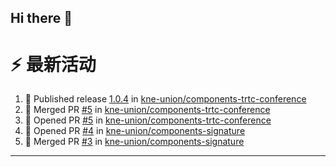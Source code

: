 ## Hi there 👋

<!--

**Here are some ideas to get you started:**

🙋‍♀️ A short introduction - what is your organization all about?
🌈 Contribution guidelines - how can the community get involved?
👩‍💻 Useful resources - where can the community find your docs? Is there anything else the community should know?
🍿 Fun facts - what does your team eat for breakfast?
🧙 Remember, you can do mighty things with the power of [Markdown](https://docs.github.com/github/writing-on-github/getting-started-with-writing-and-formatting-on-github/basic-writing-and-formatting-syntax)
-->


# ⚡ 最新活动

<!--START_SECTION:activity-->
1. 🚀 Published release [1.0.4](https://github.com/kne-union/components-trtc-conference/releases/tag/1.0.4) in [kne-union/components-trtc-conference](https://github.com/kne-union/components-trtc-conference)
2. 🎉 Merged PR [#5](https://github.com/kne-union/components-trtc-conference/pull/5) in [kne-union/components-trtc-conference](https://github.com/kne-union/components-trtc-conference)
3. 💪 Opened PR [#5](https://github.com/kne-union/components-trtc-conference/pull/5) in [kne-union/components-trtc-conference](https://github.com/kne-union/components-trtc-conference)
4. 💪 Opened PR [#4](https://github.com/kne-union/components-signature/pull/4) in [kne-union/components-signature](https://github.com/kne-union/components-signature)
5. 🎉 Merged PR [#3](https://github.com/kne-union/components-signature/pull/3) in [kne-union/components-signature](https://github.com/kne-union/components-signature)
<!--END_SECTION:activity-->

---
